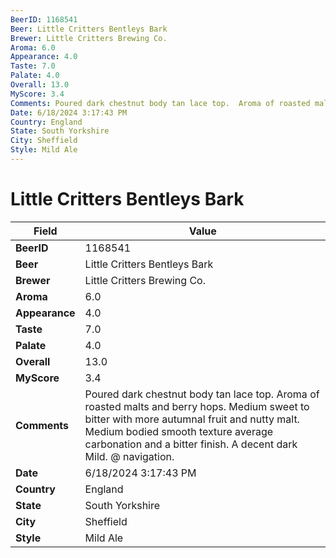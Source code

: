 ```yaml
---
BeerID: 1168541
Beer: Little Critters Bentleys Bark
Brewer: Little Critters Brewing Co.
Aroma: 6.0
Appearance: 4.0
Taste: 7.0
Palate: 4.0
Overall: 13.0
MyScore: 3.4
Comments: Poured dark chestnut body tan lace top.  Aroma of roasted malts and berry hops.  Medium sweet to bitter with more autumnal fruit and nutty malt. Medium bodied smooth texture average carbonation and a bitter finish.  A decent dark Mild. @ navigation.
Date: 6/18/2024 3:17:43 PM
Country: England
State: South Yorkshire
City: Sheffield
Style: Mild Ale
---
```


# Little Critters Bentleys Bark

| Field         | Value |
|---------------|-------|
| **BeerID** | 1168541 |
| **Beer** | Little Critters Bentleys Bark |
| **Brewer** | Little Critters Brewing Co. |
| **Aroma** | 6.0 |
| **Appearance** | 4.0 |
| **Taste** | 7.0 |
| **Palate** | 4.0 |
| **Overall** | 13.0 |
| **MyScore** | 3.4 |
| **Comments** | Poured dark chestnut body tan lace top.  Aroma of roasted malts and berry hops.  Medium sweet to bitter with more autumnal fruit and nutty malt. Medium bodied smooth texture average carbonation and a bitter finish.  A decent dark Mild. @ navigation. |
| **Date** | 6/18/2024 3:17:43 PM |
| **Country** | England |
| **State** | South Yorkshire |
| **City** | Sheffield |
| **Style** | Mild Ale |
